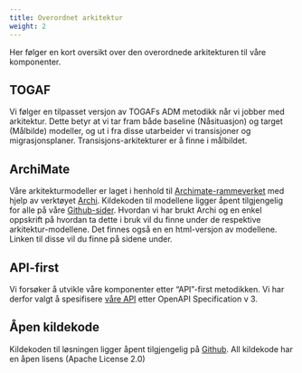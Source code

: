 ```yaml
---
title: Overordnet arkitektur
weight: 2
---
```


Her følger en kort oversikt over den overordnede arkitekturen til våre komponenter.

## TOGAF
Vi følger en tilpasset versjon av TOGAFs ADM metodikk når vi jobber med arkitektur. Dette betyr at vi tar fram både baseline (Nåsituasjon) og target (Målbilde) modeller, og ut i fra disse utarbeider vi transisjoner og migrasjonsplaner. Transisjons-arkitekturer er å finne i målbildet.

## ArchiMate
Våre arkitekturmodeller er laget i henhold til [Archimate-rammeverket](http://pubs.opengroup.org/architecture/archimate3-doc/) med hjelp av verktøyet [Archi](https://www.archimatetool.com/). Kildekoden til modellene ligger åpent tilgjengelig for alle på våre [Github-sider](
https://github.com/Informasjonsforvaltning). Hvordan vi har brukt Archi og en enkel oppskrift på hvordan ta dette i bruk vil du finne under de respektive arkitektur-modellene.
Det finnes også en en html-versjon av modellene. Linken til disse vil du finne på sidene under.

## API-first
Vi forsøker å utvikle våre komponenter etter “API”-first metodikken. Vi har derfor valgt å spesifisere [våre API](https://github.com/brreg/openAPI) etter OpenAPI Specification v 3.

## Åpen kildekode
Kildekoden til løsningen ligger åpent tilgjengelig på [Github](https://github.com/Informasjonsforvaltning/fdk).
All kildekode har en åpen lisens (Apache License 2.0)
